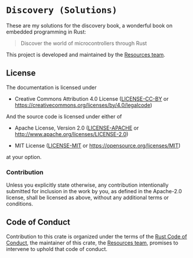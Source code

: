 # `Discovery (Solutions)`

These are my solutions for the discovery book, a wonderful book on embedded programming in Rust:

> Discover the world of microcontrollers through Rust

This project is developed and maintained by the [Resources team][team].

## License

The documentation is licensed under

- Creative Commons Attribution 4.0 License ([LICENSE-CC-BY](LICENSE-CC-BY)
  or https://creativecommons.org/licenses/by/4.0/legalcode)

And the source code is licensed under either of

- Apache License, Version 2.0 ([LICENSE-APACHE](LICENSE-APACHE) or
  http://www.apache.org/licenses/LICENSE-2.0)

- MIT License ([LICENSE-MIT](LICENSE-MIT) or
  https://opensource.org/licenses/MIT)

at your option.

### Contribution

Unless you explicitly state otherwise, any contribution intentionally submitted
for inclusion in the work by you, as defined in the Apache-2.0 license, shall be
licensed as above, without any additional terms or conditions.

## Code of Conduct

Contribution to this crate is organized under the terms of the [Rust Code of
Conduct][CoC], the maintainer of this crate, the [Resources team][team], promises
to intervene to uphold that code of conduct.

[CoC]: CODE_OF_CONDUCT.md
[team]: https://github.com/rust-embedded/wg#the-resources-team
